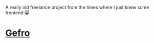 A really old freelance project from the times where I just knew some frontend 😸
# [Gefro](https://www.gefro.com.br/)
